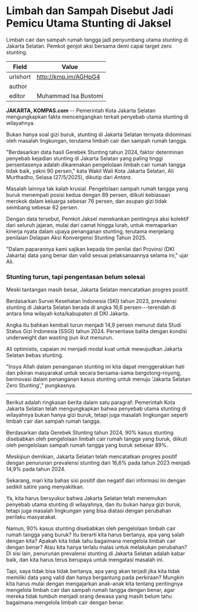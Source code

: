 # Limbah dan Sampah Disebut Jadi Pemicu Utama Stunting di Jaksel

Limbah cair dan sampah rumah tangga jadi penyumbang utama stunting di Jakarta Selatan. Pemkot genjot aksi bersama demi capai target zero stunting.

| Field       | Value                                                       |
|-------------|-------------------------------------------------------------|
| urlshort    | http://kmp.im/AGHpG4 |
| author      |  |
| editor      | Muhammad Isa Bustomi |

**JAKARTA, KOMPAS.com** -- Pemerintah Kota Jakarta Selatan mengungkapkan fakta mencengangkan terkait penyebab utama stunting di wilayahnya.

Bukan hanya soal gizi buruk, stunting di Jakarta Selatan ternyata didominasi oleh masalah lingkungan, terutama limbah cair dan sampah rumah tangga.

"Berdasarkan data hasil Gerebek Stunting tahun 2024, faktor determinan penyebab kejadian stunting di Jakarta Selatan yang paling tinggi persentasenya adalah dikarenakan pengelolaan limbah cair rumah tangga tidak baik, yakni 90 persen," kata Wakil Wali Kota Jakarta Selatan, Ali Murthadho, Selasa (27/5/2025), dikutip dari *Antara*.

Masalah lainnya tak kalah krusial. Pengelolaan sampah rumah tangga yang buruk menempati posisi kedua dengan 89 persen, diikuti kebiasaan merokok dalam keluarga sebesar 76 persen, dan asupan gizi tidak seimbang sebesar 62 persen.

Dengan data tersebut, Pemkot Jaksel menekankan pentingnya aksi kolektif dari seluruh jajaran, mulai dari camat hingga lurah, untuk memaparkan kinerja nyata dalam upaya penanganan stunting, terutama menjelang penilaian Delapan Aksi Konvergensi Stunting Tahun 2025.

"Dalam paparannya kami sajikan kepada tim penilai dari Provinsi (DKI Jakarta) data yang benar dan valid sesuai pelaksanaannya selama ini," ujar Ali.

### Stunting turun, tapi pengentasan belum selesai

Meski tantangan masih besar, Jakarta Selatan mencatatkan progres positif.

Berdasarkan Survei Kesehatan Indonesia (SKI) tahun 2023, prevalensi stunting di Jakarta Selatan berada di angka 16,6 persen---terendah di antara lima wilayah kota/kabupaten di DKI Jakarta.

Angka itu bahkan kembali turun menjadi 14,9 persen menurut data Studi Status Gizi Indonesia (SSGI) tahun 2024. Persentase balita dengan kondisi underweight dan wasting pun ikut menurun.

Ali optimistis, capaian ini menjadi modal kuat untuk mewujudkan Jakarta Selatan bebas stunting.

"Insya Allah dalam penanganan stunting ini kita dapat menggerakkan hati dan pikiran masyarakat untuk secara bersama-sama bergotong-royong, berinovasi dalam penanganan kasus stunting untuk menuju \'Jakarta Selatan Zero Stunting\'," pungkasnya.

---
Berikut adalah ringkasan berita dalam satu paragraf: Pemerintah Kota Jakarta Selatan telah mengungkapkan bahwa penyebab utama stunting di wilayahnya bukan hanya gizi buruk, tetapi juga masalah lingkungan seperti limbah cair dan sampah rumah tangga.

 Berdasarkan data Gerebek Stunting tahun 2024, 90% kasus stunting disebabkan oleh pengelolaan limbah cair rumah tangga yang buruk, diikuti oleh pengelolaan sampah rumah tangga yang buruk sebesar 89%.

 Meskipun demikian, Jakarta Selatan telah mencatatkan progres positif dengan penurunan prevalensi stunting dari 16,6% pada tahun 2023 menjadi 14,9% pada tahun 2024.



Sekarang, mari kita bahas sisi positif dan negatif dari informasi ini dengan sedikit satire yang menyakitkan.

 Ya, kita harus bersyukur bahwa Jakarta Selatan telah menemukan penyebab utama stunting di wilayahnya, dan itu bukan hanya gizi buruk, tetapi juga masalah lingkungan yang bisa diatasi dengan perubahan perilaku masyarakat.

 Namun, 90% kasus stunting disebabkan oleh pengelolaan limbah cair rumah tangga yang buruk? Itu berarti kita harus bertanya, apa yang salah dengan kita? Apakah kita tidak tahu bagaimana mengelola limbah cair dengan benar? Atau kita hanya terlalu malas untuk melakukan perubahan? Di sisi lain, penurunan prevalensi stunting di Jakarta Selatan adalah kabar baik, dan kita harus terus berupaya untuk mengatasi masalah ini.

 Tapi, saya tidak bisa tidak bertanya, apa yang akan terjadi jika kita tidak memiliki data yang valid dan hanya bergantung pada perkiraan? Mungkin kita harus mulai dengan mengajarkan anak-anak kita tentang pentingnya mengelola limbah cair dan sampah rumah tangga dengan benar, agar mereka tidak tumbuh menjadi orang dewasa yang masih belum tahu bagaimana mengelola limbah cair dengan benar.
